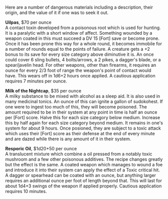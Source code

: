 Here are a number of dangerous materials including a description, their origin, and the value of it if one was to seek it out.

**Uilpas**, $70 per ounce  
A contact toxin developed from a poisonous root which is used for hunting. It is a paralytic with a short window of affect. Something wounded by a weapon coated in this must succeed a DV 15 [Fort] save or become prone. Once it has been prone this way for a whole round, it becomes immobile for a number of rounds equal to the points of failure. A creature gets a +2 bonus to its save for every size category above diminutive it is. An once could cover 6 sling bullets, 4 bolts/arrows, a 2 pikes, a dagger's blade, or a spear/javelin head. For other weapons, other than firearms, it requires an ounce for every 2/3 foot of range the weapon's point of contact would have. This wears off in 1d6+2 hours once applied. A cautious application requires 7 minutes per ounce.

**Milk of the Nightcap**, $35 per ounce  
A milky substance to be mixed with alcohol as a sleep aid. It is also used in many medicinal tonics. An ounce of this can ignite a gallon of sudokohest. If one were to ingest too much of this, they will become poisoned. The amount required to be in their system at any point in time is half an ounce per [Fort] score. Halve this for each size category below medium. Increase this by half again for each size category beyond medium. It remains in one's system for about 9 hours. Once posioned, they are subject to a toxic attack which uses their [Fort] score as their defense at the end of every minute and are dazed while there is any amount of it in their system.

**Resporic Oil**, $1d20+50 per ounce  
A translucent mixture which combine a oil pressed from a notably toxic mushroom and a few other poisonous additives. The recipe changes greatly but the effect is the same. A coated weapon which manages to wound a foe and introduce it into their system can apply the effect of a Toxic critical hit. A dagger or spearhead can be coated with an ounce, but anything larger requires an additional ounce per foot of length beyond that. This will last for about 1d4+3 swings of the weapon if applied properly. Cautious application requires 10 minutes.
